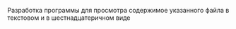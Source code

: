 Разработка программы для просмотра содержимое указанного файла в текстовом и в шестнадцатеричном виде
